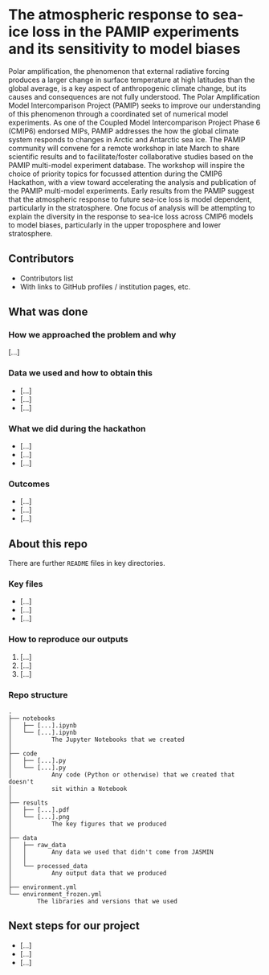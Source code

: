# The atmospheric response to sea-ice loss in the PAMIP experiments and its sensitivity to model biases

Polar amplification, the phenomenon that external radiative forcing produces a larger change in surface temperature at high latitudes than the global average, is a key aspect of anthropogenic climate change, but its causes and consequences are not fully understood. The Polar Amplification Model Intercomparison Project (PAMIP) seeks to improve our understanding of this phenomenon through a coordinated set of numerical model experiments. As one of the Coupled Model Intercomparison Project Phase 6 (CMIP6) endorsed MIPs, PAMIP addresses the how the global climate system responds to changes in Arctic and Antarctic sea ice. The PAMIP community will convene for a remote workshop in late March to share scientific results and to facilitate/foster collaborative studies based on the PAMIP multi-model experiment database. The workshop will inspire the choice of priority topics for focussed attention during the CMIP6 Hackathon, with a view toward accelerating the analysis and publication of the PAMIP multi-model experiments. Early results from the PAMIP suggest that the atmospheric response to future sea-ice loss is model dependent, particularly in the stratosphere. One focus of analysis will be attempting to explain the diversity in the response to sea-ice loss across CMIP6 models to model biases, particularly in the upper troposphere and lower stratosphere.

## Contributors

* Contributors list
* With links to GitHub profiles / institution pages, etc.

## What was done

### How we approached the problem and why

[...]

### Data we used and how to obtain this

* [...]
* [...]
* [...]

### What we did during the hackathon

* [...]
* [...]
* [...]

### Outcomes

* [...]
* [...]
* [...]

## About this repo

There are further `README` files in key directories.

### Key files

* [...]
* [...]
* [...]

### How to reproduce our outputs

1. [...]
2. [...]
3. [...]

### Repo structure

    .
    ├── notebooks
    │   ├── [...].ipynb
    │   └── [...].ipynb
    │           The Jupyter Notebooks that we created
    │
    ├── code
    │   ├── [...].py
    │   └── [...].py
    │           Any code (Python or otherwise) that we created that doesn't
    │           sit within a Notebook
    │
    ├── results
    │   ├── [...].pdf
    │   └── [...].png
    │           The key figures that we produced
    │
    ├── data
    │   ├── raw_data
    │   │       Any data we used that didn't come from JASMIN
    │   │
    │   └── processed_data
    │           Any output data that we produced
    │
    ├── environment.yml
    └── environment_frozen.yml
            The libraries and versions that we used

## Next steps for our project

* [...]
* [...]
* [...]
